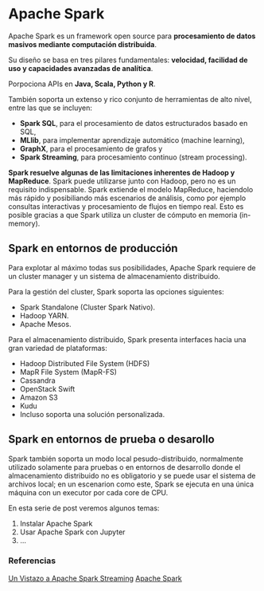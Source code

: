 # Apache Spark

Apache Spark es un framework open source para **procesamiento de datos masivos mediante computación distribuida**.

Su diseño se basa en tres pilares fundamentales: **velocidad, facilidad de uso y capacidades avanzadas de analítica**.

Porpociona APIs en **Java, Scala, Python y R**.

También soporta un extenso y rico conjunto de herramientas de alto nivel, entre las que se incluyen:
- **Spark SQL**, para el procesamiento de datos estructurados basado en SQL,
- **MLlib**, para implementar aprendizaje automático (machine learning), 
- **GraphX**, para el procesamiento de grafos y
- **Spark Streaming**, para procesamiento continuo (stream processing).

**Spark resuelve algunas de las limitaciones inherentes de Hadoop y MapReduce**. Spark puede utilizarse junto con Hadoop, pero no es un requisito indispensable. Spark extiende el modelo MapReduce, haciendolo más rápido y posibiliando más escenarios de análisis, como por ejemplo consultas interactivas y procesamiento de flujos en tiempo real. Esto es posible gracias a que Spark utiliza un cluster de cómputo en memoria (in-memory).

## Spark en entornos de producción

Para explotar al máximo todas sus posibilidades, Apache Spark requiere de un cluster manager y un sistema de almacenamiento distribuido.

Para la gestión del cluster, Spark soporta las opciones siguientes:
- Spark Standalone (Cluster Spark Nativo).
- Hadoop YARN.
- Apache Mesos.

Para el almacenamiento distribuido, Spark presenta interfaces hacia una gran variedad de plataformas:
- Hadoop Distributed File System (HDFS)
- MapR File System (MapR-FS)
- Cassandra
- OpenStack Swift
- Amazon S3
- Kudu
- Incluso soporta una solución personalizada.

## Spark en entornos de prueba o desarollo

Spark también soporta un modo local pesudo-distribuido, normalmente utilizado solamente para pruebas o en entornos de desarrollo donde el almacenamiento distribuido no es obligatorio y se puede usar el sistema de archivos local; en un escenarion como este, Spark se ejecuta en una única máquina con un executor por cada core de CPU.



En esta serie de post veremos algunos temas:

1. Instalar Apache Spark
2. Usar Apache Spark con Jupyter
3. ...

### Referencias

[Un Vistazo a Apache Spark Streaming](https://sg.com.mx/revista/50/un-vistazo-apache-spark-streaming)
[Apache Spark](https://es.wikipedia.org/wiki/Apache_Spark)
